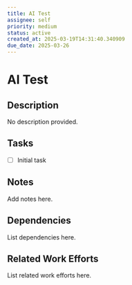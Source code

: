 ```yaml
---
title: AI Test
assignee: self
priority: medium
status: active
created_at: 2025-03-19T14:31:40.340909
due_date: 2025-03-26
---
```


# AI Test

## Description
No description provided.

## Tasks
- [ ] Initial task

## Notes
Add notes here.

## Dependencies
List dependencies here.

## Related Work Efforts
List related work efforts here.